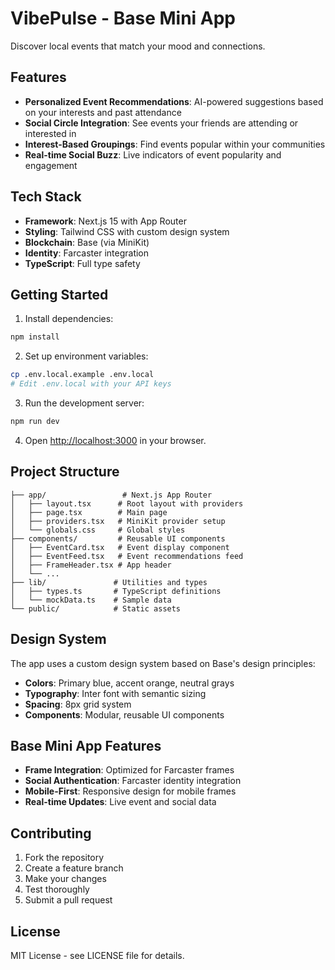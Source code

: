 # VibePulse - Base Mini App

Discover local events that match your mood and connections.

## Features

- **Personalized Event Recommendations**: AI-powered suggestions based on your interests and past attendance
- **Social Circle Integration**: See events your friends are attending or interested in
- **Interest-Based Groupings**: Find events popular within your communities
- **Real-time Social Buzz**: Live indicators of event popularity and engagement

## Tech Stack

- **Framework**: Next.js 15 with App Router
- **Styling**: Tailwind CSS with custom design system
- **Blockchain**: Base (via MiniKit)
- **Identity**: Farcaster integration
- **TypeScript**: Full type safety

## Getting Started

1. Install dependencies:
```bash
npm install
```

2. Set up environment variables:
```bash
cp .env.local.example .env.local
# Edit .env.local with your API keys
```

3. Run the development server:
```bash
npm run dev
```

4. Open [http://localhost:3000](http://localhost:3000) in your browser.

## Project Structure

```
├── app/                 # Next.js App Router
│   ├── layout.tsx      # Root layout with providers
│   ├── page.tsx        # Main page
│   ├── providers.tsx   # MiniKit provider setup
│   └── globals.css     # Global styles
├── components/         # Reusable UI components
│   ├── EventCard.tsx   # Event display component
│   ├── EventFeed.tsx   # Event recommendations feed
│   ├── FrameHeader.tsx # App header
│   └── ...
├── lib/               # Utilities and types
│   ├── types.ts       # TypeScript definitions
│   └── mockData.ts    # Sample data
└── public/            # Static assets
```

## Design System

The app uses a custom design system based on Base's design principles:

- **Colors**: Primary blue, accent orange, neutral grays
- **Typography**: Inter font with semantic sizing
- **Spacing**: 8px grid system
- **Components**: Modular, reusable UI components

## Base Mini App Features

- **Frame Integration**: Optimized for Farcaster frames
- **Social Authentication**: Farcaster identity integration
- **Mobile-First**: Responsive design for mobile frames
- **Real-time Updates**: Live event and social data

## Contributing

1. Fork the repository
2. Create a feature branch
3. Make your changes
4. Test thoroughly
5. Submit a pull request

## License

MIT License - see LICENSE file for details.
